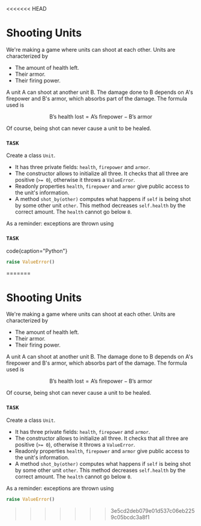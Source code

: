 <<<<<<< HEAD
# Shooting Units

We're making a game where units can shoot at each other.
Units are characterized by

- The amount of health left.
- Their armor.
- Their firing power.

A unit A can shoot at another unit B.
The damage done to B depends on A's firepower and B's armor, which absorbs part of the damage.
The formula used is

$$
    \textrm{B's health lost} = \textrm{A's firepower} - \textrm{B's armor}
$$

Of course, being shot can never cause a unit to be healed.

### `TASK`

Create a class `Unit`.

- It has three private fields: `health`, `firepower` and `armor`.
- The constructor allows to initialize all three.
  It checks that all three are positive (`>= 0`), otherwise it throws a `ValueError`.
- Readonly properties `health`, `firepower` and `armor` give public access to the unit's information.
- A method `shot_by(other)` computes what happens if `self` is being shot by some other unit `other`.
  This method decreases `self.health` by the correct amount.
  The `health` cannot go below `0`.

As a reminder: exceptions are thrown using

### `TASK`

code{caption="Python"}

```python
raise ValueError()
```
=======
# Shooting Units

We're making a game where units can shoot at each other.
Units are characterized by

- The amount of health left.
- Their armor.
- Their firing power.

A unit A can shoot at another unit B.
The damage done to B depends on A's firepower and B's armor, which absorbs part of the damage.
The formula used is

$$
    \textrm{B's health lost} = \textrm{A's firepower} - \textrm{B's armor}
$$

Of course, being shot can never cause a unit to be healed.

### `TASK`

Create a class `Unit`.

- It has three private fields: `health`, `firepower` and `armor`.
- The constructor allows to initialize all three.
  It checks that all three are positive (`>= 0`), otherwise it throws a `ValueError`.
- Readonly properties `health`, `firepower` and `armor` give public access to the unit's information.
- A method `shot_by(other)` computes what happens if `self` is being shot by some other unit `other`.
  This method decreases `self.health` by the correct amount.
  The `health` cannot go below `0`.

As a reminder: exceptions are thrown using

```python
raise ValueError()
```
>>>>>>> 3e5cd2deb079e01d537c06eb2259c05bcdc3a8f1
